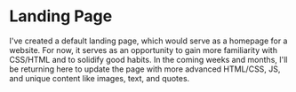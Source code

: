 # Landing Page
I've created a default landing page, which would serve as a homepage for a website. For now, it serves as an opportunity to gain more familiarity with CSS/HTML and to solidify good habits.
In the coming weeks and months, I'll be returning here to update the page with more advanced HTML/CSS, JS, and unique content like images, text, and quotes.
